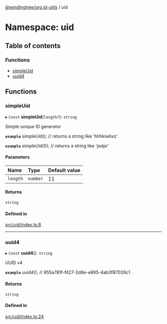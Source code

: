 [@windingtree/org.id-utils](../README.md) / uid

# Namespace: uid

## Table of contents

### Functions

- [simpleUid](uid.md#simpleuid)
- [uuid4](uid.md#uuid4)

## Functions

### simpleUid

▸ `Const` **simpleUid**(`length?`): `string`

Simple unique ID generator

**`example`**
simpleUid(); // returns a string like 'hhhkiwbxz'

**`example`**
simpleUid(5); // returns a string like 'jedpr'

#### Parameters

| Name | Type | Default value |
| :------ | :------ | :------ |
| `length` | `number` | 11 |

#### Returns

`string`

#### Defined in

[src/uid/index.ts:8](https://github.com/windingtree/org.id-sdk/blob/c34f680/packages/utils/src/uid/index.ts#L8)

___

### uuid4

▸ `Const` **uuid4**(): `string`

UUID v4

**`example`**
uuid4(); // 955a781f-f427-2d8e-e895-4ab3f87026c1

#### Returns

`string`

#### Defined in

[src/uid/index.ts:24](https://github.com/windingtree/org.id-sdk/blob/c34f680/packages/utils/src/uid/index.ts#L24)

